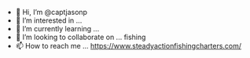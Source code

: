 - 👋 Hi, I’m @captjasonp
- 👀 I’m interested in ...
- 🌱 I’m currently learning ...
- 💞️ I’m looking to collaborate on ... fishing
- 📫 How to reach me ... https://www.steadyactionfishingcharters.com/

<!---
captjasonp/captjasonp is a ✨ special ✨ repository because its `README.md` (this file) appears on your GitHub profile.
You can click the Preview link to take a look at your changes.
--->
